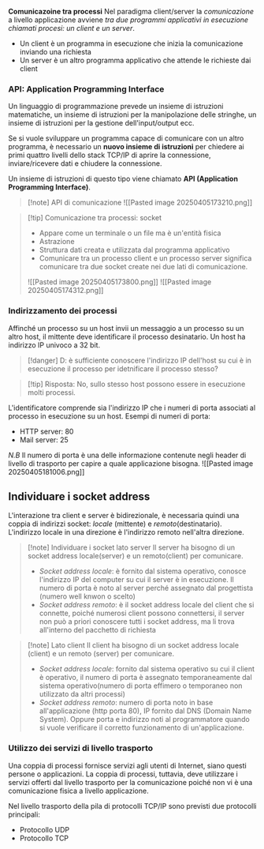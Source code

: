 **Comunicazoine tra processi**
Nel paradigma client/server la *comunicazione* a livello applicazione avviene *tra due programmi applicativi in esecuzione chiamati procesi: un client e un server*.
- Un client è un programma in esecuzione che inizia la comunicazione inviando una richiesta
- Un server è un altro programma applicativo che attende le richieste dai client
### API: Application Programming Interface 
Un linguaggio di programmazione prevede un insieme di istruzioni matematiche, un insieme di istruzioni per la manipolazione delle stringhe, un insieme di istruzioni per la gestione dell'input/output ecc.

Se si vuole sviluppare un programma capace di comunicare con un altro programma, è necessario un **nuovo insieme di istruzioni** per chiedere ai primi quattro livelli dello stack TCP/IP di aprire la connessione, inviare/ricevere dati e chiudere la connessione.

Un insieme di istruzioni di questo tipo viene chiamato **API (Application Programming Interface)**.

>[!note] API di comunicazione
>![[Pasted image 20250405173210.png]]

>[!tip] Comunicazione tra processi: socket
>- Appare come un terminale o un file ma è un'entità fisica
>- Astrazione
>- Struttura dati creata e utilizzata dal programma applicativo
>- Comunicare tra un processo client e un processo server significa comunicare tra due socket create nei due lati di comunicazione.
>
>![[Pasted image 20250405173800.png]]
>![[Pasted image 20250405174312.png]]

### Indirizzamento dei processi 
 Affinché un processo su un host invii un messaggio a un processo su un altro host, il mittente deve identificare il processo desinatario. Un host ha indirizzo IP univoco a 32 bit.
 >[!danger] D: è sufficiente conoscere l'indirizzo IP dell'host su cui è in esecuzione il processo per idetnificare il processo stesso?
 
 >[!tip] Risposta: No, sullo stesso host possono essere in esecuzione molti processi.

L'identificatore comprende sia l'indirizzo IP che i numeri di porta associati al processo in esecuzione su un host.
Esempi di numeri di porta:
- HTTP server: 80
- Mail server: 25

*N.B* Il numero di porta è una delle informazione contenute negli header di livello di trasporto per capire a quale applicazione bisogna.
![[Pasted image 20250405181006.png]]
## Individuare i socket address
L'interazione tra client e server è bidirezionale, è necessaria quindi una coppia di indirizzi socket: *locale* (mittente) e *remoto*(destinatario).
L'indirizzo locale in una direzione è l'indirizzo remoto nell'altra direzione.

>[!note] Individuare i socket lato server
>Il server ha bisogno di un socket address locale(server) e un remoto(client) per comunicare.
>- *Socket address locale*: è fornito dal sistema operativo, conosce l'indirizzo IP del computer su cui il server è in esecuzione. Il numero di porta è noto al server perché assegnato dal progettista (numero well knwon o scelto)
>- *Socket address remoto*: è il socket address locale del client che si connette, poiché numerosi client possono connettersi, il server non può a priori conoscere tutti i socket address, ma li trova all'interno del pacchetto di richiesta

>[!note] Lato client
>Il client ha bisogno di un socket address locale (client) e un remoto (server) per comunicare.
>- *Socket address locale*: fornito dal sistema operativo su cui il client è operativo, il numero di porta è assegnato temporaneamente dal sistema operativo(numero di porta effimero o temporaneo non utilizzato da altri processi)
>- *Socket address remoto*: numero di porta noto in base all'applicazione (http porta 80), IP fornito dal DNS (Domain Name System). Oppure porta e indirizzo noti al programmatore quando si vuole verificare il corretto funzionamento di un'applicazione.

### Utilizzo dei servizi di livello trasporto
Una coppia di processi fornisce servizi agli utenti di Internet, siano questi persone o applicazioni. La coppia di processi, tuttavia, deve utilizzare i servizi offerti dal livello trasporto per la comunicazione poiché non vi è una comunicazione fisica a livello applicazione.

Nel livello trasporto della pila di protocolli TCP/IP sono previsti due protocolli principali:
- Protocollo UDP
- Protocollo TCP

